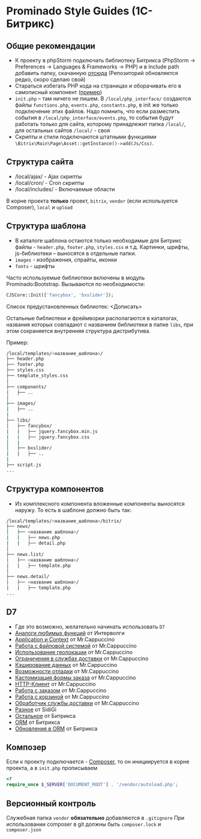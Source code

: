 # Prominado Style Guides (1С-Битрикс)

## Общие рекомендации
- К проекту в phpStorm подключать библиотеку Битрикса (PhpStorm -> Preferences -> Languages & Frameworks -> PHP) и в Include path добавить папку, скачанную [отсюда](https://github.com/matiaspub/bxApiDocs) (Репозиторий обновляется редко, скоро сделаю свой)
- Стараться избегать PHP кода на страницах и оборачивать его в самописный компонент ([пример](https://github.com/Prominado-ru/bitrix-component/))
- `init.php` – там ничего не пишем. В `/local/php_interface/` создаются файлы `functions.php`, `events.php`, `constants.php`, в init же только подключение этих файлов. Надо помнить, что если разместить события в `/local/php_interface/events.php`, то события будут работать только для сайта, которому принадлежит папка `/local/`, для остальных сайтов `/local/` - своя
- Скрипты и стили подключаются штатными функциями `\Bitrix\Main\Page\Asset::getInstance()->add(Js/Css)`.

## Структура сайта
- /local/ajax/ - Ajax скрипты
- /local/cron/ - Cron скрипты
- /local/includes/ - Включаемые области

В корне проекта **только** проект, ````bitrix````, ````vendor```` (если используется Composer), ````local```` и ````upload````

## Структура шаблона
- В каталоге шаблона остаются только необходимые для Битрикс файлы - `header.php`, `footer.php`, `styles.css` и т.д. Картинки, шрифты, js-библиотеки – выносятся в отдельные папки.
- `images` - изображения, спрайты, иконки
- `fonts` - шрифты

Часто используемые библиотеки включены в модуль Prominado:Bootstrap. 
Вызываются по необходимости:
```php
CJSCore::Init(['fancybox', 'bxslider']);
```  

Список предустановленных библиотек: <Дописать>

Остальные библиотеки и фреймворки располагаются в каталогах, названия которых совпадают с названием библиотеки в папке `libs`, при этом сохраняется внутренняя структура дистрибутива.

Пример:

```bash
/local/templates/<название_шаблона>/
├── header.php
├── footer.php
├── styles.css
├── template_styles.css
│
├── components/
|   ├── ..
│
├── images/
|   ├── ..
|
├── libs/
│   ├── fancybox/
|   |   ├── jquery.fancybox.min.js
|   |   ├── jquery.fancybox.css
│   |
│   ├── bxslider/
|   |   ├── ..
|
├── script.js
...
```

## Структура компонентов
- Из комплексного компонента вложенные компоненты выносятся наружу. То есть в шаблоне должно быть так:
```bash
/local/templates/<название_шаблона>/bitrix/
├── news/
│   ├── <название шаблона>/
|   |   ├── news.php
|   |   ├── detail.php
│
├── news.list/
│   ├── <название шаблона>/
|   |   ├── template.php
│
├── news.detail/
│   ├── <название шаблона>/
|   |   ├── template.php
...
```

## D7
- Где это возможно, желательно начинать использовать `D7`
- [Аналоги любимых функций](http://www.intervolga.ru/blog/bitrix/d7-analogi-lyubimykh-funktsiy-v-1s-bitriks/) от Интерволги
- [Application и Context](https://mrcappuccino.ru/blog/post/d7-application-and-context-objects) от Mr.Cappuccino
- [Работа с файловой системой](https://mrcappuccino.ru/blog/post/work-with-file-system-bitrix-d7) от Mr.Cappuccino
- [Использование геолокации](https://mrcappuccino.ru/blog/post/d7-geolocation) от Mr.Cappuccino
- [Ограничения в службах доставки](https://mrcappuccino.ru/blog/post/delivery-restrictions-bitrix-d7) от Mr.Cappuccino
- [Кэширование данных](https://mrcappuccino.ru/blog/post/bitrix-d7-data-cache) от Mr.Cappuccino
- [Возможности отладки](https://mrcappuccino.ru/blog/post/bitrix-d7-debug) от Mr.Cappuccino
- [Кастомизация формы заказа](https://mrcappuccino.ru/blog/post/order-form-customization-bitrix-d7) от Mr.Cappuccino
- [HTTP-Клиент](https://mrcappuccino.ru/blog/post/work-with-http-bitrix-d7) от Mr.Cappuccino
- [Работа с заказом](https://mrcappuccino.ru/blog/post/work-with-order-bitrix-d7) от Mr.Cappuccino
- [Работа с корзиной](https://mrcappuccino.ru/blog/post/work-with-basket-bitrix-d7) от Mr.Cappuccino
- [Обработчик службы доставки](https://mrcappuccino.ru/blog/post/delivery-handler-for-new-bitrix-sale-module) от Mr.Cappuccino
- [Разное](https://github.com/SidiGi/bitrix-info/wiki) от SidiGi
- [Остальное](http://dev.1c-bitrix.ru/api_d7/) от Битрикса
- [ORM](https://dev.1c-bitrix.ru/learning/course/?COURSE_ID=43&CHAPTER_ID=05748) от Битрикса
- [Обновления в ORM](https://dev.1c-bitrix.ru/community/blogs/orm/orm-updates.php) от Битрикса

## Композер
Если к проекту подключается - [Composer](getcomposer.org), то он инициируется в корне проекта, а в ````init.php```` прописываем
````php
<?
require_once $_SERVER['DOCUMENT_ROOT'] . '/vendor/autoload.php';
````

## Версионный контроль
Служебная папка ````vendor```` **обязательно** добавляются в ````.gitignore````
При использовании composer в git должны быть ````composer.lock```` и ````composer.json````